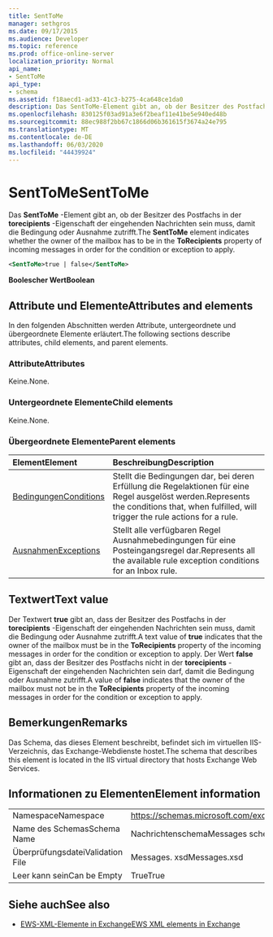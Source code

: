 ```yaml
---
title: SentToMe
manager: sethgros
ms.date: 09/17/2015
ms.audience: Developer
ms.topic: reference
ms.prod: office-online-server
localization_priority: Normal
api_name:
- SentToMe
api_type:
- schema
ms.assetid: f18aecd1-ad33-41c3-b275-4ca648ce1da0
description: Das SentToMe-Element gibt an, ob der Besitzer des Postfachs in der torecipients-Eigenschaft der eingehenden Nachrichten sein muss, damit die Bedingung oder Ausnahme zutrifft.
ms.openlocfilehash: 830125f03ad91a3e6f2beaf11e41be5e940ed48b
ms.sourcegitcommit: 88ec988f2bb67c1866d06b361615f3674a24e795
ms.translationtype: MT
ms.contentlocale: de-DE
ms.lasthandoff: 06/03/2020
ms.locfileid: "44439924"
---
```

# <a name="senttome"></a><span data-ttu-id="dd8d8-103">SentToMe</span><span class="sxs-lookup"><span data-stu-id="dd8d8-103">SentToMe</span></span>

<span data-ttu-id="dd8d8-104">Das **SentToMe** -Element gibt an, ob der Besitzer des Postfachs in der **torecipients** -Eigenschaft der eingehenden Nachrichten sein muss, damit die Bedingung oder Ausnahme zutrifft.</span><span class="sxs-lookup"><span data-stu-id="dd8d8-104">The **SentToMe** element indicates whether the owner of the mailbox has to be in the **ToRecipients** property of incoming messages in order for the condition or exception to apply.</span></span> 
  
```XML
<SentToMe>true | false</SentToMe>
```

 <span data-ttu-id="dd8d8-105">**Boolescher Wert**</span><span class="sxs-lookup"><span data-stu-id="dd8d8-105">**Boolean**</span></span>
## <a name="attributes-and-elements"></a><span data-ttu-id="dd8d8-106">Attribute und Elemente</span><span class="sxs-lookup"><span data-stu-id="dd8d8-106">Attributes and elements</span></span>

<span data-ttu-id="dd8d8-107">In den folgenden Abschnitten werden Attribute, untergeordnete und übergeordnete Elemente erläutert.</span><span class="sxs-lookup"><span data-stu-id="dd8d8-107">The following sections describe attributes, child elements, and parent elements.</span></span>
  
### <a name="attributes"></a><span data-ttu-id="dd8d8-108">Attribute</span><span class="sxs-lookup"><span data-stu-id="dd8d8-108">Attributes</span></span>

<span data-ttu-id="dd8d8-109">Keine.</span><span class="sxs-lookup"><span data-stu-id="dd8d8-109">None.</span></span>
  
### <a name="child-elements"></a><span data-ttu-id="dd8d8-110">Untergeordnete Elemente</span><span class="sxs-lookup"><span data-stu-id="dd8d8-110">Child elements</span></span>

<span data-ttu-id="dd8d8-111">Keine.</span><span class="sxs-lookup"><span data-stu-id="dd8d8-111">None.</span></span>
  
### <a name="parent-elements"></a><span data-ttu-id="dd8d8-112">Übergeordnete Elemente</span><span class="sxs-lookup"><span data-stu-id="dd8d8-112">Parent elements</span></span>

|<span data-ttu-id="dd8d8-113">**Element**</span><span class="sxs-lookup"><span data-stu-id="dd8d8-113">**Element**</span></span>|<span data-ttu-id="dd8d8-114">**Beschreibung**</span><span class="sxs-lookup"><span data-stu-id="dd8d8-114">**Description**</span></span>|
|:-----|:-----|
|[<span data-ttu-id="dd8d8-115">Bedingungen</span><span class="sxs-lookup"><span data-stu-id="dd8d8-115">Conditions</span></span>](conditions.md) <br/> |<span data-ttu-id="dd8d8-116">Stellt die Bedingungen dar, bei deren Erfüllung die Regelaktionen für eine Regel ausgelöst werden.</span><span class="sxs-lookup"><span data-stu-id="dd8d8-116">Represents the conditions that, when fulfilled, will trigger the rule actions for a rule.</span></span>  <br/> |
|[<span data-ttu-id="dd8d8-117">Ausnahmen</span><span class="sxs-lookup"><span data-stu-id="dd8d8-117">Exceptions</span></span>](exceptions.md) <br/> |<span data-ttu-id="dd8d8-118">Stellt alle verfügbaren Regel Ausnahmebedingungen für eine Posteingangsregel dar.</span><span class="sxs-lookup"><span data-stu-id="dd8d8-118">Represents all the available rule exception conditions for an Inbox rule.</span></span>  <br/> |
   
## <a name="text-value"></a><span data-ttu-id="dd8d8-119">Textwert</span><span class="sxs-lookup"><span data-stu-id="dd8d8-119">Text value</span></span>

<span data-ttu-id="dd8d8-120">Der Textwert **true** gibt an, dass der Besitzer des Postfachs in der **torecipients** -Eigenschaft der eingehenden Nachrichten sein muss, damit die Bedingung oder Ausnahme zutrifft.</span><span class="sxs-lookup"><span data-stu-id="dd8d8-120">A text value of **true** indicates that the owner of the mailbox must be in the **ToRecipients** property of the incoming messages in order for the condition or exception to apply.</span></span> <span data-ttu-id="dd8d8-121">Der Wert **false** gibt an, dass der Besitzer des Postfachs nicht in der **torecipients** -Eigenschaft der eingehenden Nachrichten sein darf, damit die Bedingung oder Ausnahme zutrifft.</span><span class="sxs-lookup"><span data-stu-id="dd8d8-121">A value of **false** indicates that the owner of the mailbox must not be in the **ToRecipients** property of the incoming messages in order for the condition or exception to apply.</span></span> 
  
## <a name="remarks"></a><span data-ttu-id="dd8d8-122">Bemerkungen</span><span class="sxs-lookup"><span data-stu-id="dd8d8-122">Remarks</span></span>

<span data-ttu-id="dd8d8-123">Das Schema, das dieses Element beschreibt, befindet sich im virtuellen IIS-Verzeichnis, das Exchange-Webdienste hostet.</span><span class="sxs-lookup"><span data-stu-id="dd8d8-123">The schema that describes this element is located in the IIS virtual directory that hosts Exchange Web Services.</span></span>
  
## <a name="element-information"></a><span data-ttu-id="dd8d8-124">Informationen zu Elementen</span><span class="sxs-lookup"><span data-stu-id="dd8d8-124">Element information</span></span>

|||
|:-----|:-----|
|<span data-ttu-id="dd8d8-125">Namespace</span><span class="sxs-lookup"><span data-stu-id="dd8d8-125">Namespace</span></span>  <br/> |https://schemas.microsoft.com/exchange/services/2006/messages  <br/> |
|<span data-ttu-id="dd8d8-126">Name des Schemas</span><span class="sxs-lookup"><span data-stu-id="dd8d8-126">Schema Name</span></span>  <br/> |<span data-ttu-id="dd8d8-127">Nachrichtenschema</span><span class="sxs-lookup"><span data-stu-id="dd8d8-127">Messages schema</span></span>  <br/> |
|<span data-ttu-id="dd8d8-128">Überprüfungsdatei</span><span class="sxs-lookup"><span data-stu-id="dd8d8-128">Validation File</span></span>  <br/> |<span data-ttu-id="dd8d8-129">Messages. xsd</span><span class="sxs-lookup"><span data-stu-id="dd8d8-129">Messages.xsd</span></span>  <br/> |
|<span data-ttu-id="dd8d8-130">Leer kann sein</span><span class="sxs-lookup"><span data-stu-id="dd8d8-130">Can be Empty</span></span>  <br/> |<span data-ttu-id="dd8d8-131">True</span><span class="sxs-lookup"><span data-stu-id="dd8d8-131">True</span></span>  <br/> |
   
## <a name="see-also"></a><span data-ttu-id="dd8d8-132">Siehe auch</span><span class="sxs-lookup"><span data-stu-id="dd8d8-132">See also</span></span>



- [<span data-ttu-id="dd8d8-133">EWS-XML-Elemente in Exchange</span><span class="sxs-lookup"><span data-stu-id="dd8d8-133">EWS XML elements in Exchange</span></span>](ews-xml-elements-in-exchange.md)

